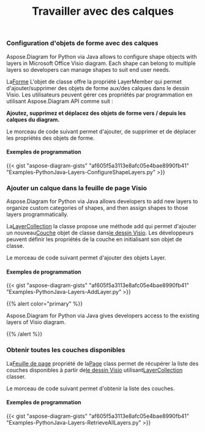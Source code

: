 ﻿---
title: Travailler avec des calques
type: docs
weight: 160
url: /fr/python-java/working-with-layers/
---
### **Configuration d'objets de forme avec des calques**
Aspose.Diagram for Python via Java allows to configure shape objects with layers in Microsoft Office Visio diagram. Each shape can belong to multiple layers so developers can manage shapes to suit end user needs.

 La[Forme](https://reference.aspose.com/diagram/java/com.aspose.diagram/Shape) L'objet de classe offre la propriété LayerMember qui permet d'ajouter/supprimer des objets de forme aux/des calques dans le dessin Visio. Les utilisateurs peuvent gérer ces propriétés par programmation en utilisant Aspose.Diagram API comme suit :

**Ajoutez, supprimez et déplacez des objets de forme vers / depuis les calques du diagram.** 

Le morceau de code suivant permet d'ajouter, de supprimer et de déplacer les propriétés des objets de forme.
#### **Exemples de programmation**
{{< gist "aspose-diagram-gists" "af605f5a3113e8afc05e4bae8990fb41" "Examples-PythonJava-Layers-ConfigureShapeLayers.py" >}}
### **Ajouter un calque dans la feuille de page Visio**
Aspose.Diagram for Python via Java allows developers to add new layers to organize custom categories of shapes, and then assign shapes to those layers programmatically.

 La[LayerCollection](https://reference.aspose.com/diagram/java/com.aspose.diagram/LayerCollection) la classe propose une méthode add qui permet d'ajouter un nouveau[Couche](https://reference.aspose.com/diagram/java/com.aspose.diagram/layer) objet de classe dans[le dessin Visio](DrawingFlowChart.vsdx). Les développeurs peuvent définir les propriétés de la couche en initialisant son objet de classe.

Le morceau de code suivant permet d'ajouter des objets Layer.
#### **Exemples de programmation**
{{< gist "aspose-diagram-gists" "af605f5a3113e8afc05e4bae8990fb41" "Examples-PythonJava-Layers-AddLayer.py" >}}

{{% alert color="primary" %}} 

Aspose.Diagram for Python via Java gives developers access to the existing layers of Visio diagram.

{{% /alert %}} 
### **Obtenir toutes les couches disponibles**
 La[Feuille de page](https://reference.aspose.com/diagram/java/com.aspose.diagram/PageSheet) propriété de la[Page](https://reference.aspose.com/diagram/java/com.aspose.diagram/Page) class permet de récupérer la liste des couches disponibles à partir de[le dessin Visio](DrawingFlowChart.vsdx) utilisant[LayerCollection](https://reference.aspose.com/diagram/java/com.aspose.diagram/layercollection) classer.

Le morceau de code suivant permet d'obtenir la liste des couches.
#### **Exemples de programmation**
{{< gist "aspose-diagram-gists" "af605f5a3113e8afc05e4bae8990fb41" "Examples-PythonJava-Layers-RetrieveAllLayers.py" >}}
